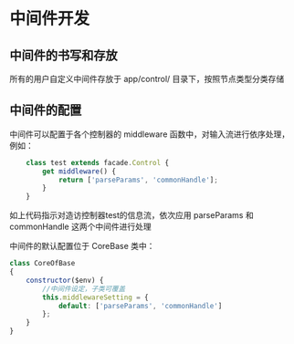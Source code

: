 # 中间件开发

## 中间件的书写和存放

所有的用户自定义中间件存放于 app/control/ 目录下，按照节点类型分类存储

## 中间件的配置

中间件可以配置于各个控制器的 middleware 函数中，对输入流进行依序处理，例如：

```js
    class test extends facade.Control {
        get middleware() {
            return ['parseParams', 'commonHandle'];
        }
    }
```
如上代码指示对造访控制器test的信息流，依次应用 parseParams 和 commonHandle 这两个中间件进行处理

中间件的默认配置位于 CoreBase 类中：
```js
class CoreOfBase
{
    constructor($env) {
        //中间件设定，子类可覆盖
        this.middlewareSetting = {
            default: ['parseParams', 'commonHandle']
        };
    }
}
```